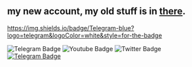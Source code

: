 ## my new account, my old stuff is in [there](https://github.com/Stanlyio).

https://img.shields.io/badge/Telegram-blue?logo=telegram&logoColor=white&style=for-the-badge

<div id="badges">
  <img src="https://img.shields.io/badge/Telegram-blue?style=for-the-badge&logo=telegram&logoColor=white" alt="Telegram Badge"/>
  <img src="https://img.shields.io/badge/YouTube-red?style=for-the-badge&logo=youtube&logoColor=white" alt="Youtube Badge"/>
  <img src="https://img.shields.io/badge/Twitter-blue?style=for-the-badge&logo=twitter&logoColor=white" alt="Twitter Badge"/>
</div>

<div id="badges">
  <a href="your-linkedin-URL">
    <img src="https://img.shields.io/badge/Telegram?style=for-the-badge&logo=telegram&logoColor=white" alt="Telegram Badge"/>
  </a>
</div>

[telegram-news]: https://t.me/stanisIavx
[telegram-group]: https://t.me/cyberseeya
